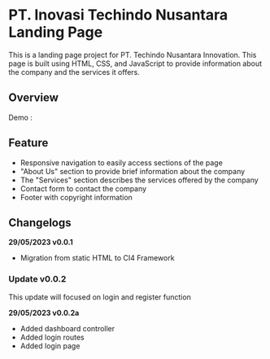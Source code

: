 # PT. Inovasi Techindo Nusantara Landing Page

This is a landing page project for PT. Techindo Nusantara Innovation. This page is built using HTML, CSS, and JavaScript to provide information about the company and the services it offers.

## Overview

Demo :

## Feature

- Responsive navigation to easily access sections of the page
- "About Us" section to provide brief information about the company
- The "Services" section describes the services offered by the company
- Contact form to contact the company
- Footer with copyright information

## Changelogs

**29/05/2023 v0.0.1**

- Migration from static HTML to CI4 Framework

### Update v0.0.2
This update will focused on login and register function

**29/05/2023 v0.0.2a**

- Added dashboard controller
- Added login routes
- Added login page

